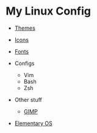 # My Linux Config
* [Themes](themes.md)
* [Icons](icons.md)
* [Fonts](fonts.md)
* Configs
  * Vim
  * Bash
  * Zsh
* Other stuff
  * [GIMP](gimp.md)

* [Elementary OS](Elementary-OS/README.md)
